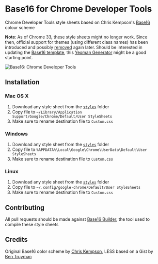 # Base16 for Chrome Developer Tools

Chrome Developer Tools style sheets based on Chris Kempson's [Base16][1] colour scheme

**Note**: As of Chrome 33, these style sheets might no longer work. Since then, official support for themes (using different class names) has been introduced and possibly [removed](https://codereview.chromium.org/66383005/) again later. Should be interested in updating the [Base16 template](https://github.com/chriskempson/base16-builder/tree/master/templates/chrome-devtools), this [Yeoman Generator](https://www.npmjs.org/package/generator-devtools-theme) might be a good starting point.

![Base16: Chrome Developer Tools](https://raw.github.com/idleberg/base16-chrome-devtools/master/images/screenshot-chrome.png)

## Installation

### Mac OS X

1. Download any style sheet from the [`styles`][2] folder
2. Copy file to `~/Library/Application Support/Google/Chrome/Default/User StyleSheets`
3. Make sure to rename destination file to `Custom.css`

### Windows

1. Download any style sheet from the [`styles`][2] folder
2. Copy file to `%APPDATA%\Local\Google\Chrome\UserData\Default\User StyleSheets`
3. Make sure to rename destination file to `Custom.css`

### Linux

1. Download any style sheet from the [`styles`][2] folder
2. Copy file to `~/.config/google-chrome/Default/User StyleSheets`
3. Make sure to rename destination file to `Custom.css`

## Contributing

All pull requests should be made against [Base16 Builder][3], the tool used to compile these style sheets

## Credits

Original Base16 color scheme by [Chris Kempson][4], LESS based on a Gist by [Ben Truyman][5]

[1]: https://github.com/chriskempson/base16
[2]: https://github.com/idleberg/base16-chrome-devtools/tree/master/styles
[3]: https://github.com/chriskempson/base16-builder
[4]: https://github.com/chriskempson/
[5]: https://gist.github.com/3040634
